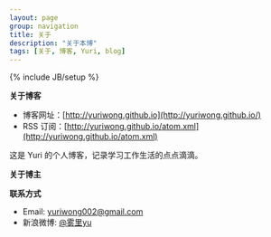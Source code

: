```yaml
---
layout: page
group: navigation
title: 关于
description: "关于本博"
tags: [关于, 博客, Yuri, blog]
---
```

{% include JB/setup %}

**关于博客**

* 博客网址：[http://yuriwong.github.io](http://yuriwong.github.io/)
* RSS 订阅：[http://yuriwong.github.io/atom.xml](http://yuriwong.github.io/atom.xml)

这是 Yuri 的个人博客，记录学习工作生活的点点滴滴。


**关于博主**


**联系方式**

* Email: yuriwong002@gmail.com
* 新浪微博: [@雾里yu](http://weibo.com/uc68506006)
